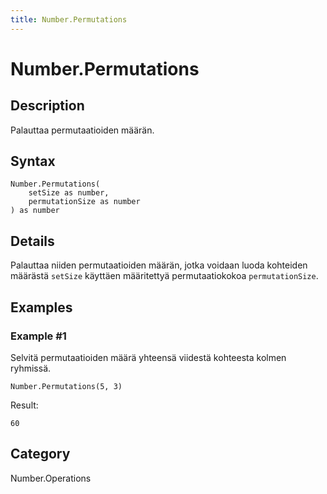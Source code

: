 ```yaml
---
title: Number.Permutations
---
```


# Number.Permutations


## Description

Palauttaa permutaatioiden määrän.


## Syntax

```powerquery
Number.Permutations(
    setSize as number,
    permutationSize as number
) as number
```


## Details

Palauttaa niiden permutaatioiden määrän, jotka voidaan luoda kohteiden määrästä <code>setSize</code> käyttäen määritettyä permutaatiokokoa <code>permutationSize</code>.


## Examples

### Example #1 
Selvitä permutaatioiden määrä yhteensä viidestä kohteesta kolmen ryhmissä.
```powerquery
Number.Permutations(5, 3)
```

Result: 
```powerquery
60
```




## Category
Number.Operations
